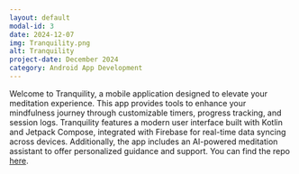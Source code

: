 ```yaml
---
layout: default
modal-id: 3
date: 2024-12-07
img: Tranquility.png
alt: Tranquility
project-date: December 2024
category: Android App Development
---
```

Welcome to Tranquility, a mobile application designed to elevate your meditation experience. This app provides tools to enhance your mindfulness journey through customizable timers, progress tracking, and session logs. Tranquility features a modern user interface built with Kotlin and Jetpack Compose, integrated with Firebase for real-time data syncing across devices. Additionally, the app includes an AI-powered meditation assistant to offer personalized guidance and support. You can find the repo [here](https://github.com/JasonM220/AppDev2-Project).
